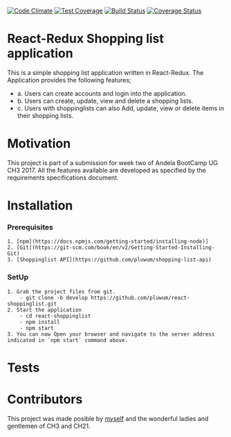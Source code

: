 [![Code Climate](https://codeclimate.com/github/codeclimate/codeclimate/badges/gpa.svg)](https://codeclimate.com/github/pluwum/react-shoppinglist)
[![Test Coverage](https://api.codeclimate.com/v1/badges/ef48c431d64d97e7dc5b/test_coverage)](https://codeclimate.com/github/pluwum/react-shoppinglist/test_coverage)
[![Build Status](https://travis-ci.org/pluwum/react-shoppinglist.svg?branch=ch-implement-recommendations-154082903)](https://travis-ci.org/pluwum/react-shoppinglist)
[![Coverage Status](https://coveralls.io/repos/github/pluwum/react-shoppinglist/badge.svg?branch=master)](https://coveralls.io/github/pluwum/react-shoppinglist?branch=master)

# React-Redux Shopping list application

This is a simple shopping list application written in React-Redux. The Application provides the following features;

* a. Users can create accounts and login into the application.
* b. Users can create, update, view and delete a shopping lists.
* c. Users with shoppinglists can also Add, update, view or delete items in their shopping lists.

# Motivation

This project is part of a submission for week two of Andela BootCamp UG CH3 2017. All the features available are developed as specified by the requirements specifications document.

# Installation

### Prerequisites

    1. [npm](https://docs.npmjs.com/getting-started/installing-node)]
    2. [Git](https://git-scm.com/book/en/v2/Getting-Started-Installing-Git)
    3. [Shoppinglist API](https://github.com/pluwum/shopping-list-api)

### SetUp

    1. Grab the project files from git.
        - git clone -b develop https://github.com/pluwum/react-shoppinglist.git
    2. Start the application
        - cd react-shoppinglist
        - npm install
        - npm start
    3. You can now Open your browser and navigate to the server address indicated in `npm start` command above.

# Tests

# Contributors

This project was made posible by [myself](https://github.com/pluwum) and the wonderful ladies and gentlemen of CH3 and CH21.
